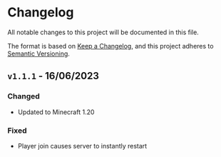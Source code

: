 # Changelog

All notable changes to this project will be documented in this file.

The format is based on [Keep a Changelog](https://keepachangelog.com/en/1.0.0/),
and this project adheres to [Semantic Versioning](https://semver.org/spec/v2.0.0.html).

## `v1.1.1` - 16/06/2023

### Changed

- Updated to Minecraft 1.20

### Fixed

- Player join causes server to instantly restart

